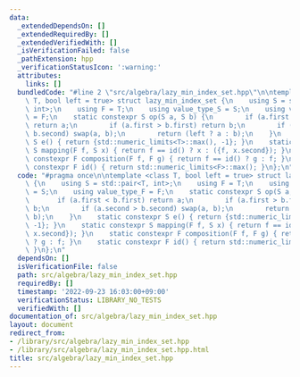 ```yaml
---
data:
  _extendedDependsOn: []
  _extendedRequiredBy: []
  _extendedVerifiedWith: []
  _isVerificationFailed: false
  _pathExtension: hpp
  _verificationStatusIcon: ':warning:'
  attributes:
    links: []
  bundledCode: "#line 2 \"src/algebra/lazy_min_index_set.hpp\"\n\ntemplate <class\
    \ T, bool left = true> struct lazy_min_index_set {\n    using S = std::pair<T,\
    \ int>;\n    using F = T;\n    using value_type_S = S;\n    using value_type_F\
    \ = F;\n    static constexpr S op(S a, S b) {\n        if (a.first < b.first)\
    \ return a;\n        if (a.first > b.first) return b;\n        if (a.second >\
    \ b.second) swap(a, b);\n        return (left ? a : b);\n    }\n    static constexpr\
    \ S e() { return {std::numeric_limits<T>::max(), -1}; }\n    static constexpr\
    \ S mapping(F f, S x) { return f == id() ? x : ({f, x.second}); }\n    static\
    \ constexpr F composition(F f, F g) { return f == id() ? g : f; }\n    static\
    \ constexpr F id() { return std::numeric_limits<F>::max(); }\n};\n"
  code: "#pragma once\n\ntemplate <class T, bool left = true> struct lazy_min_index_set\
    \ {\n    using S = std::pair<T, int>;\n    using F = T;\n    using value_type_S\
    \ = S;\n    using value_type_F = F;\n    static constexpr S op(S a, S b) {\n \
    \       if (a.first < b.first) return a;\n        if (a.first > b.first) return\
    \ b;\n        if (a.second > b.second) swap(a, b);\n        return (left ? a :\
    \ b);\n    }\n    static constexpr S e() { return {std::numeric_limits<T>::max(),\
    \ -1}; }\n    static constexpr S mapping(F f, S x) { return f == id() ? x : ({f,\
    \ x.second}); }\n    static constexpr F composition(F f, F g) { return f == id()\
    \ ? g : f; }\n    static constexpr F id() { return std::numeric_limits<F>::max();\
    \ }\n};\n"
  dependsOn: []
  isVerificationFile: false
  path: src/algebra/lazy_min_index_set.hpp
  requiredBy: []
  timestamp: '2022-09-23 16:03:00+09:00'
  verificationStatus: LIBRARY_NO_TESTS
  verifiedWith: []
documentation_of: src/algebra/lazy_min_index_set.hpp
layout: document
redirect_from:
- /library/src/algebra/lazy_min_index_set.hpp
- /library/src/algebra/lazy_min_index_set.hpp.html
title: src/algebra/lazy_min_index_set.hpp
---
```

